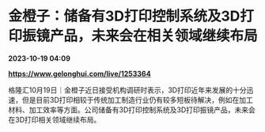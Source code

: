 # 金橙子：储备有3D打印控制系统及3D打印振镜产品，未来会在相关领域继续布局

**2023-10-19 04:09**

**https://www.gelonghui.com/live/1253364**

格隆汇10月19日｜金橙子近日接受机构调研时表示，3D打印近年来发展的十分迅速，但是目前3D打印相较于传统加工制造行业仍有较多短板待解决，例如在加工材料、加工效率等方面。公司储备有3D打印控制系统及3D打印振镜产品，未来会在3D打印相关领域继续布局。